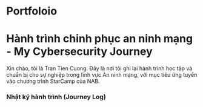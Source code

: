 # Portfoloio
# Hành trình chinh phục an ninh mạng - My Cybersecurity Journey

Xin chào, tôi là Tran Tien Cuong. Đây là nơi tôi ghi lại hành trình học tập và chuẩn bị cho sự nghiệp trong lĩnh vực An ninh mạng, với mục tiêu ứng tuyển vào chương trình StarCamp của NAB.
### **Nhật ký hành trình (Journey Log)**
